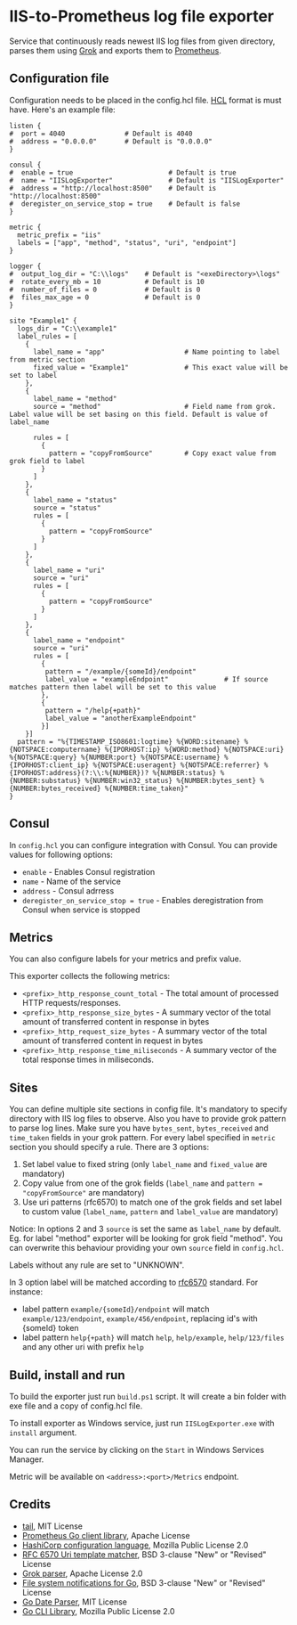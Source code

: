 IIS-to-Prometheus log file exporter
=====================================

Service that continuously reads newest IIS log files from given directory, parses them using [Grok](https://github.com/vjeantet/grok) and exports them to [Prometheus](https://github.com/prometheus/client_golang).

Configuration file
------------------

Configuration needs to be placed in the config.hcl file. [HCL](https://github.com/hashicorp/hcl) format is must have. Here's an example file:

```hcl
listen {
#  port = 4040               # Default is 4040
#  address = "0.0.0.0"       # Default is "0.0.0.0"
}

consul {
#  enable = true                        # Default is true
#  name = "IISLogExporter"              # Default is "IISLogExporter"
#  address = "http://localhost:8500"    # Default is "http://localhost:8500"
#  deregister_on_service_stop = true    # Default is false
}

metric {
  metric_prefix = "iis"
  labels = ["app", "method", "status", "uri", "endpoint"]
}

logger {
#  output_log_dir = "C:\\logs"    # Default is "<exeDirectory>\logs"
#  rotate_every_mb = 10           # Default is 10
#  number_of_files = 0            # Default is 0
#  files_max_age = 0              # Default is 0
}

site "Example1" {
  logs_dir = "C:\\example1"
  label_rules = [
    {
      label_name = "app"                    # Name pointing to label from metric section
      fixed_value = "Example1"              # This exact value will be set to label
    },
    {
      label_name = "method"
      source = "method"                     # Field name from grok. Label value will be set basing on this field. Default is value of label_name

      rules = [
        {
          pattern = "copyFromSource"        # Copy exact value from grok field to label
        }
      ]
    },
    {
      label_name = "status"
      source = "status"
      rules = [
        {
          pattern = "copyFromSource"
        }
      ]
    },
    {
      label_name = "uri"
      source = "uri"
      rules = [
        {
          pattern = "copyFromSource"
        }
      ]
    },
    {
      label_name = "endpoint"
      source = "uri"
      rules = [
        {
         pattern = "/example/{someId}/endpoint"
         label_value = "exampleEndpoint"              # If source matches pattern then label will be set to this value
        },
        {
         pattern = "/help{+path}"
         label_value = "anotherExampleEndpoint"
        }]
    }]
  pattern = "%{TIMESTAMP_ISO8601:logtime} %{WORD:sitename} %{NOTSPACE:computername} %{IPORHOST:ip} %{WORD:method} %{NOTSPACE:uri} %{NOTSPACE:query} %{NUMBER:port} %{NOTSPACE:username} %{IPORHOST:client_ip} %{NOTSPACE:useragent} %{NOTSPACE:referrer} %{IPORHOST:address}(?:\\:%{NUMBER})? %{NUMBER:status} %{NUMBER:substatus} %{NUMBER:win32_status} %{NUMBER:bytes_sent} %{NUMBER:bytes_received} %{NUMBER:time_taken}"
}
```

Consul
------------
In `config.hcl` you can configure integration with Consul. You can provide values for following options:

- `enable` - Enables Consul registration
- `name` - Name of the service
- `address` - Consul adrress
- `deregister_on_service_stop = true` - Enables deregistration from Consul when service is stopped

Metrics
------------

You can also configure labels for your metrics and prefix value.

This exporter collects the following metrics:

- `<prefix>_http_response_count_total` - The total amount of processed HTTP requests/responses.
- `<prefix>_http_response_size_bytes` - A summary vector of the total amount of transferred content in response in bytes
- `<prefix>_http_request_size_bytes` - A summary vector of the total amount of transferred content in request in bytes
- `<prefix>_http_response_time_miliseconds` - A summary vector of the total response times in miliseconds.

Sites
--------

You can define multiple site sections in config file. It's mandatory to specify directory with IIS log files to observe. Also you have to provide grok pattern to parse log lines. Make sure you have `bytes_sent`, `bytes_received` and `time_taken` fields in your grok pattern.
For every label specified in `metric` section you should specify a rule. There are 3 options:
1. Set label value to fixed string (only `label_name` and `fixed_value` are mandatory)
2. Copy value from one of the grok fields (`label_name` and `pattern = "copyFromSource"` are mandatory)
3. Use uri patterns (rfc6570) to match one of the grok fields and set label to custom value (`label_name`, `pattern` and `label_value` are mandatory)

Notice: In options 2 and 3 `source` is set the same as `label_name` by default. Eg. for label "method" exporter will be looking for grok field "method". You can overwrite this behaviour providing your own `source` field in `config.hcl`.

Labels without any rule are set to "UNKNOWN".

In 3 option label will be matched according to [rfc6570](https://tools.ietf.org/html/rfc6570) standard. For instance:
- label pattern `example/{someId}/endpoint` will match `example/123/endpoint`, `example/456/endpoint`, replacing id's with {someId} token
- label pattern `help{+path}` will match `help`, `help/example`, `help/123/files` and any other uri with prefix `help`

Build, install and run
-------------------------

To build the exporter just run `build.ps1` script. It will create a bin folder with exe file and a copy of config.hcl file.

To install exporter as Windows service, just run `IISLogExporter.exe` with `install` argument.

You can run the service by clicking on the `Start` in Windows Services Manager.

Metric will be available on `<address>:<port>/Metrics` endpoint.

Credits
-------

- [tail](https://github.com/hpcloud/tail), MIT License
- [Prometheus Go client library](https://github.com/prometheus/client_golang), Apache License
- [HashiCorp configuration language](https://github.com/hashicorp/hcl), Mozilla Public License 2.0
- [RFC 6570 Uri template matcher](https://github.com/yosida95/uritemplate), BSD 3-clause "New" or "Revised" License
- [Grok parser](https://github.com/vjeantet/grok), Apache License 2.0
- [File system notifications for Go](https://github.com/fsnotify/fsnotify), BSD 3-clause "New" or "Revised" License
- [Go Date Parser](https://github.com/araddon/dateparse), MIT License
- [Go CLI Library](https://github.com/mitchellh/cli), Mozilla Public License 2.0
